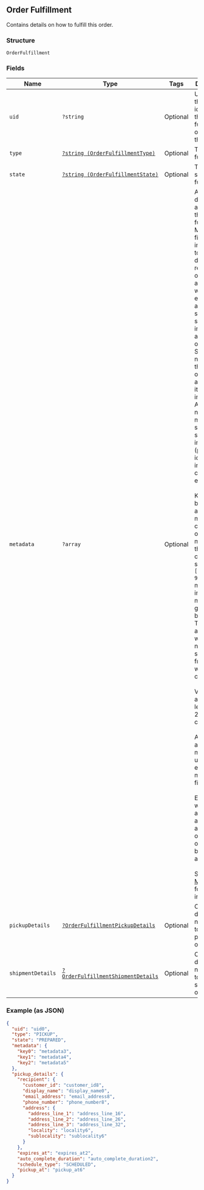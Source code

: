 ## Order Fulfillment

Contains details on how to fulfill this order.

### Structure

`OrderFulfillment`

### Fields

| Name | Type | Tags | Description | Getter | Setter |
|  --- | --- | --- | --- | --- | --- |
| `uid` | `?string` | Optional | Unique ID that identifies the fulfillment only within this order. | getUid(): ?string | setUid(?string uid): void |
| `type` | [`?string (OrderFulfillmentType)`](/doc/models/order-fulfillment-type.md) | Optional | The type of fulfillment. | getType(): ?string | setType(?string type): void |
| `state` | [`?string (OrderFulfillmentState)`](/doc/models/order-fulfillment-state.md) | Optional | The current state of this fulfillment. | getState(): ?string | setState(?string state): void |
| `metadata` | `?array` | Optional | Application-defined data attached to this fulfillment. Metadata fields are intended<br>to store descriptive references or associations with an entity in another system or store brief<br>information about the object. Square does not process this field; it only stores and returns it<br>in relevant API calls. Do not use metadata to store any sensitive information (personally<br>identifiable information, card details, etc.).<br><br>Keys written by applications must be 60 characters or less and must be in the character set<br>`[a-zA-Z0-9_-]`. Entries may also include metadata generated by Square. These keys are prefixed<br>with a namespace, separated from the key with a ':' character.<br><br>Values have a max length of 255 characters.<br><br>An application may have up to 10 entries per metadata field.<br><br>Entries written by applications are private and can only be read or modified by the same<br>application.<br><br>See [Metadata](https://developer.squareup.com/docs/build-basics/metadata) for more information. | getMetadata(): ?array | setMetadata(?array metadata): void |
| `pickupDetails` | [`?OrderFulfillmentPickupDetails`](/doc/models/order-fulfillment-pickup-details.md) | Optional | Contains details necessary to fulfill a pickup order. | getPickupDetails(): ?OrderFulfillmentPickupDetails | setPickupDetails(?OrderFulfillmentPickupDetails pickupDetails): void |
| `shipmentDetails` | [`?OrderFulfillmentShipmentDetails`](/doc/models/order-fulfillment-shipment-details.md) | Optional | Contains details necessary to fulfill a shipment order. | getShipmentDetails(): ?OrderFulfillmentShipmentDetails | setShipmentDetails(?OrderFulfillmentShipmentDetails shipmentDetails): void |

### Example (as JSON)

```json
{
  "uid": "uid0",
  "type": "PICKUP",
  "state": "PREPARED",
  "metadata": {
    "key0": "metadata3",
    "key1": "metadata4",
    "key2": "metadata5"
  },
  "pickup_details": {
    "recipient": {
      "customer_id": "customer_id8",
      "display_name": "display_name0",
      "email_address": "email_address8",
      "phone_number": "phone_number8",
      "address": {
        "address_line_1": "address_line_16",
        "address_line_2": "address_line_26",
        "address_line_3": "address_line_32",
        "locality": "locality6",
        "sublocality": "sublocality6"
      }
    },
    "expires_at": "expires_at2",
    "auto_complete_duration": "auto_complete_duration2",
    "schedule_type": "SCHEDULED",
    "pickup_at": "pickup_at6"
  }
}
```

